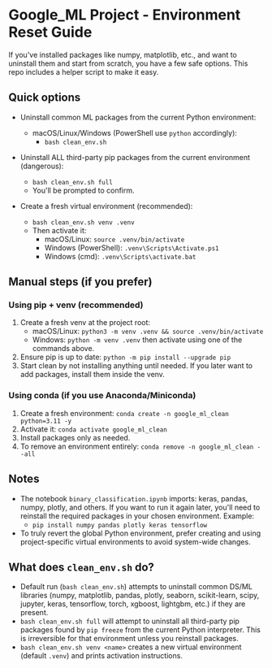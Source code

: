 # Google_ML Project - Environment Reset Guide

If you've installed packages like numpy, matplotlib, etc., and want to uninstall them and start from scratch, you have a few safe options. This repo includes a helper script to make it easy.

## Quick options

- Uninstall common ML packages from the current Python environment:
  - macOS/Linux/Windows (PowerShell use `python` accordingly):
    - `bash clean_env.sh`

- Uninstall ALL third-party pip packages from the current environment (dangerous):
  - `bash clean_env.sh full`
  - You'll be prompted to confirm.

- Create a fresh virtual environment (recommended):
  - `bash clean_env.sh venv .venv`
  - Then activate it:
    - macOS/Linux: `source .venv/bin/activate`
    - Windows (PowerShell): `.venv\Scripts\Activate.ps1`
    - Windows (cmd): `.venv\Scripts\activate.bat`

## Manual steps (if you prefer)

### Using pip + venv (recommended)
1. Create a fresh venv at the project root:
   - macOS/Linux: `python3 -m venv .venv && source .venv/bin/activate`
   - Windows: `python -m venv .venv` then activate using one of the commands above.
2. Ensure pip is up to date: `python -m pip install --upgrade pip`
3. Start clean by not installing anything until needed. If you later want to add packages, install them inside the venv.

### Using conda (if you use Anaconda/Miniconda)
1. Create a fresh environment: `conda create -n google_ml_clean python=3.11 -y`
2. Activate it: `conda activate google_ml_clean`
3. Install packages only as needed.
4. To remove an environment entirely: `conda remove -n google_ml_clean --all`

## Notes
- The notebook `binary_classification.ipynb` imports: keras, pandas, numpy, plotly, and others. If you want to run it again later, you'll need to reinstall the required packages in your chosen environment. Example:
  - `pip install numpy pandas plotly keras tensorflow`
- To truly revert the global Python environment, prefer creating and using project-specific virtual environments to avoid system-wide changes.

## What does `clean_env.sh` do?
- Default run (`bash clean_env.sh`) attempts to uninstall common DS/ML libraries (numpy, matplotlib, pandas, plotly, seaborn, scikit-learn, scipy, jupyter, keras, tensorflow, torch, xgboost, lightgbm, etc.) if they are present.
- `bash clean_env.sh full` will attempt to uninstall all third-party pip packages found by `pip freeze` from the current Python interpreter. This is irreversible for that environment unless you reinstall packages.
- `bash clean_env.sh venv <name>` creates a new virtual environment (default `.venv`) and prints activation instructions.
